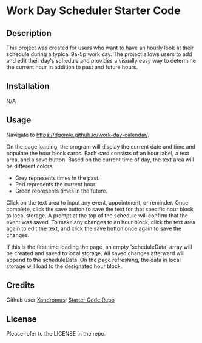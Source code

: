 # Work Day Scheduler Starter Code

## Description

This project was created for users who want to have an hourly look at their schedule during a typical 9a-5p work day. The project allows users to add and edit their day's schedule and provides a visually easy way to determine the current hour in addition to past and future hours.

## Installation

N/A

## Usage

Navigate to https://dgomie.github.io/work-day-calendar/.

On the page loading, the program will display the current date and time and populate the hour block cards. Each card consists of an hour label, a text area, and a save button. Based on the current time of day, the text area will be different colors. 
* Grey represents times in the past. 
* Red represents the current hour. 
* Green represents times in the future.

Click on the text area to input any event, appointment, or reminder. Once complete, click the save button to save the text for that specific hour block to local storage. A prompt at the top of the schedule will confirm that the event was saved. To make any changes to an hour block, click the text area again to edit the text, and click the save button once again to save the changes. 

If this is the first time loading the page, an empty 'scheduleData' array will be created and saved to local storage. All saved changes afterward will append to the scheduleData. On the page refreshing, the data in local storage will load to the designated hour block.

## Credits

Github user [Xandromus](https://github.com/Xandromus): [Starter Code Repo](https://github.com/coding-boot-camp/crispy-octo-meme)

## License

Please refer to the LICENSE in the repo.
